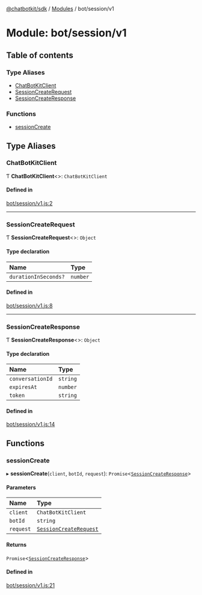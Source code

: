 [@chatbotkit/sdk](../README.md) / [Modules](../modules.md) / bot/session/v1

# Module: bot/session/v1

## Table of contents

### Type Aliases

- [ChatBotKitClient](bot_session_v1.md#chatbotkitclient)
- [SessionCreateRequest](bot_session_v1.md#sessioncreaterequest)
- [SessionCreateResponse](bot_session_v1.md#sessioncreateresponse)

### Functions

- [sessionCreate](bot_session_v1.md#sessioncreate)

## Type Aliases

### ChatBotKitClient

Ƭ **ChatBotKitClient**<\>: `ChatBotKitClient`

#### Defined in

[bot/session/v1.js:2](https://github.com/chatbotkit/node-sdk/blob/976a254/packages/sdk/src/bot/session/v1.js#L2)

___

### SessionCreateRequest

Ƭ **SessionCreateRequest**<\>: `Object`

#### Type declaration

| Name | Type |
| :------ | :------ |
| `durationInSeconds?` | `number` |

#### Defined in

[bot/session/v1.js:8](https://github.com/chatbotkit/node-sdk/blob/976a254/packages/sdk/src/bot/session/v1.js#L8)

___

### SessionCreateResponse

Ƭ **SessionCreateResponse**<\>: `Object`

#### Type declaration

| Name | Type |
| :------ | :------ |
| `conversationId` | `string` |
| `expiresAt` | `number` |
| `token` | `string` |

#### Defined in

[bot/session/v1.js:14](https://github.com/chatbotkit/node-sdk/blob/976a254/packages/sdk/src/bot/session/v1.js#L14)

## Functions

### sessionCreate

▸ **sessionCreate**(`client`, `botId`, `request`): `Promise`<[`SessionCreateResponse`](bot_session_v1.md#sessioncreateresponse)\>

#### Parameters

| Name | Type |
| :------ | :------ |
| `client` | `ChatBotKitClient` |
| `botId` | `string` |
| `request` | [`SessionCreateRequest`](bot_session_v1.md#sessioncreaterequest) |

#### Returns

`Promise`<[`SessionCreateResponse`](bot_session_v1.md#sessioncreateresponse)\>

#### Defined in

[bot/session/v1.js:21](https://github.com/chatbotkit/node-sdk/blob/976a254/packages/sdk/src/bot/session/v1.js#L21)
